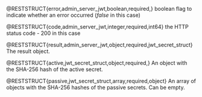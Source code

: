 @RESTSTRUCT{error,admin_server_jwt,boolean,required,}
boolean flag to indicate whether an error occurred (*false* in this case)

@RESTSTRUCT{code,admin_server_jwt,integer,required,int64}
the HTTP status code - 200 in this case

@RESTSTRUCT{result,admin_server_jwt,object,required,jwt_secret_struct}
The result object.

@RESTSTRUCT{active,jwt_secret_struct,object,required,}
An object with the SHA-256 hash of the active secret.

@RESTSTRUCT{passive,jwt_secret_struct,array,required,object}
An array of objects with the SHA-256 hashes of the passive secrets.
Can be empty.
